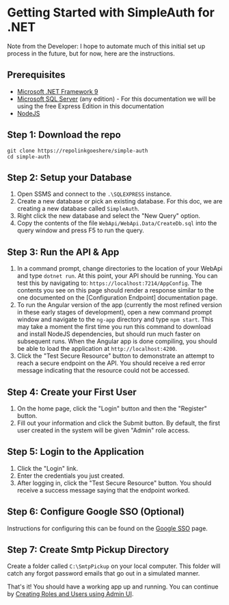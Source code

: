 # Getting Started with SimpleAuth for .NET

Note from the Developer: I hope to automate much of this initial set up process in the future, but for now, here are the instructions.

## Prerequisites

- [Microsoft .NET Framework 9](https://dotnet.microsoft.com/en-us/download/dotnet/9.0)
- [Microsoft SQL Server](https://www.microsoft.com/en-us/sql-server/sql-server-downloads) (any edition) - For this documentation we will be using the free Express Edition in this documentation
- [NodeJS](https://www.nodejs.org)

## Step 1: Download the repo

``` terminal
git clone https://repolinkgoeshere/simple-auth
cd simple-auth
```

## Step 2: Setup your Database

1. Open SSMS and connect to the `.\SQLEXPRESS` instance.
2. Create a new database or pick an existing database. For this doc, we are creating a new database called `SimpleAuth`.
3. Right click the new database and select the "New Query" option.
4. Copy the contents of the file `WebApi/WebApi.Data/CreateDb.sql` into the query window and press F5 to run the query.

## Step 3: Run the API & App

1. In a command prompt, change directories to the location of your WebApi and type `dotnet run`. At this point, your API should be running. You can test this by navigating to: `https://localhost:7214/AppConfig`. The contents you see on this page should render a response similar to the one documented on the [Configuration Endpoint] documentation page.
1. To run the Angular version of the app (currently the most refined version in these early stages of development), open a new command prompt window and navigate to the `ng-app` directory and type `npm start`. This may take a moment the first time you run this command to download and install NodeJS dependencies, but should run much faster on subsequent runs. When the Angular app is done compiling, you should be able to load the application at `http://localhost:4200`.
1. Click the "Test Secure Resource" button to demonstrate an attempt to reach a secure endpoint on the API. You should receive a red error message indicating that the resource could not be accessed.

## Step 4: Create your First User

1. On the home page, click the "Login" button and then the "Register" button.
2. Fill out your information and click the Submit button. By default, the first user created in the system will be given "Admin" role access.

## Step 5: Login to the Application

1. Click the "Login" link.
2. Enter the credentials you just created.
3. After logging in, click the "Test Secure Resource" button. You should receive a success message saying that the endpoint worked.

## Step 6: Configure Google SSO (Optional)

Instructions for configuring this can be found on the [Google SSO](./google-sso.md) page.

## Step 7: Create Smtp Pickup Directory

Create a folder called `C:\SmtpPickup` on your local computer. This folder will catch any forgot password emails that go out in a simulated manner.

That's it! You should have a working app up and running. You can continue by [Creating Roles and Users using Admin UI](user-role-admin.md).
